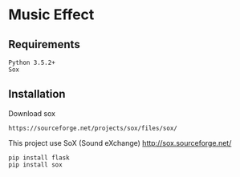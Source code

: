 # Music Effect


## Requirements
    Python 3.5.2+
    Sox

## Installation

Download sox 

    https://sourceforge.net/projects/sox/files/sox/

This project use SoX (Sound eXchange) http://sox.sourceforge.net/

    pip install flask
    pip install sox



